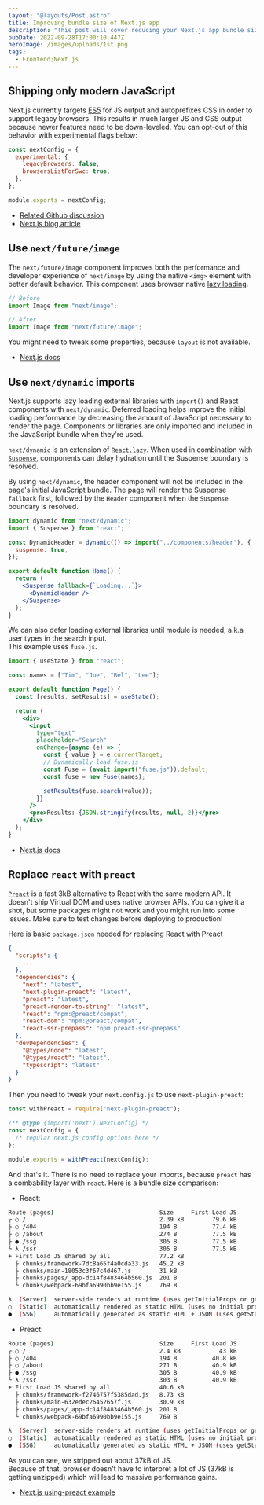 ```yaml
---
layout: "@layouts/Post.astro"
title: Improving bundle size of Next.js app
description: "This post will cover reducing your Next.js app bundle size. Reducing it can significantly improve your Lighthouse performance score."
pubDate: 2022-09-28T17:00:10.447Z
heroImage: /images/uploads/1st.png
tags:
  - Frontend;Next.js
---
```


## Shipping only modern JavaScript

Next.js currently targets [ES5](https://www.w3schools.com/js/js_es5.asp) for JS output and autoprefixes CSS in order to support legacy browsers. This results in much larger JS and CSS output because newer features need to be down-leveled. You can opt-out of this behavior with experimental flags below:

```js
const nextConfig = {
  experimental: {
    legacyBrowsers: false,
    browsersListForSwc: true,
  },
};

module.exports = nextConfig;
```

- [Related Github discussion](https://github.com/vercel/next.js/discussions/33227)
- [Next.js blog article](https://nextjs.org/blog/next-12-2#other-improvements)

## Use `next/future/image`

The `next/future/image` component improves both the performance and developer experience of `next/image` by using the native `<img>` element with better default behavior.
This component uses browser native [lazy loading](https://caniuse.com/loading-lazy-attr).

```jsx
// Before
import Image from "next/image";

// After
import Image from "next/future/image";
```

You might need to tweak some properties, because `layout` is not available.

- [Next.js docs](https://nextjs.org/docs/api-reference/next/future/image)

## Use `next/dynamic` imports

Next.js supports lazy loading external libraries with `import()` and React components with `next/dynamic`. Deferred loading helps improve the initial loading performance by decreasing the amount of JavaScript necessary to render the page. Components or libraries are only imported and included in the JavaScript bundle when they're used.

`next/dynamic` is an extension of [`React.lazy`](https://reactjs.org/docs/code-splitting.html#reactlazy). When used in combination with [`Suspense`](https://reactjs.org/docs/react-api.html#reactsuspense), components can delay hydration until the Suspense boundary is resolved.

By using `next/dynamic`, the header component will not be included in the page's initial JavaScript bundle. The page will render the Suspense `fallback` first, followed by the `Header` component when the `Suspense` boundary is resolved.

```jsx
import dynamic from "next/dynamic";
import { Suspense } from "react";

const DynamicHeader = dynamic(() => import("../components/header"), {
  suspense: true,
});

export default function Home() {
  return (
    <Suspense fallback={`Loading...`}>
      <DynamicHeader />
    </Suspense>
  );
}
```

We can also defer loading external libraries until module is needed, a.k.a user types in the search input.  
This example uses `fuse.js`.

```jsx
import { useState } from "react";

const names = ["Tim", "Joe", "Bel", "Lee"];

export default function Page() {
  const [results, setResults] = useState();

  return (
    <div>
      <input
        type="text"
        placeholder="Search"
        onChange={async (e) => {
          const { value } = e.currentTarget;
          // Dynamically load fuse.js
          const Fuse = (await import("fuse.js")).default;
          const fuse = new Fuse(names);

          setResults(fuse.search(value));
        }}
      />
      <pre>Results: {JSON.stringify(results, null, 2)}</pre>
    </div>
  );
}
```

- [Next.js docs](https://nextjs.org/docs/advanced-features/dynamic-import)

## Replace `react` with `preact`

[`Preact`](https://preactjs.com) is a fast 3kB alternative to React with the same modern API. It doesn't ship Virtual DOM and uses native browser APIs. You can give it a shot, but some packages might not work and you might run into some issues. Make sure to test changes before deploying to production!

Here is basic `package.json` needed for replacing React with Preact

```json
{
  "scripts": {
    ...
  },
  "dependencies": {
    "next": "latest",
	"next-plugin-preact": "latest",
    "preact": "latest",
    "preact-render-to-string": "latest",
    "react": "npm:@preact/compat",
    "react-dom": "npm:@preact/compat",
    "react-ssr-prepass": "npm:preact-ssr-prepass"
  },
  "devDependencies": {
    "@types/node": "latest",
    "@types/react": "latest",
    "typescript": "latest"
  }
}
```

Then you need to tweak your `next.config.js` to use `next-plugin-preact`:

```js
const withPreact = require("next-plugin-preact");

/** @type {import('next').NextConfig} */
const nextConfig = {
  /* regular next.js config options here */
};

module.exports = withPreact(nextConfig);
```

And that's it. There is no need to replace your imports, because `preact` has a combability layer with `react`.
Here is a bundle size comparison:

- React:

```bash
Route (pages)                              Size     First Load JS
┌ ○ /                                      2.39 kB        79.6 kB
├ ○ /404                                   194 B          77.4 kB
├ ○ /about                                 274 B          77.5 kB
├ ● /ssg                                   305 B          77.5 kB
└ λ /ssr                                   305 B          77.5 kB
+ First Load JS shared by all              77.2 kB
  ├ chunks/framework-7dc8a65f4a0cda33.js   45.2 kB
  ├ chunks/main-18053c3f67c4d467.js        31 kB
  ├ chunks/pages/_app-dc14f8483464b560.js  201 B
  └ chunks/webpack-69bfa6990bb9e155.js     769 B

λ  (Server)  server-side renders at runtime (uses getInitialProps or getServerSideProps)
○  (Static)  automatically rendered as static HTML (uses no initial props)
●  (SSG)     automatically generated as static HTML + JSON (uses getStaticProps)
```

- Preact:

```bash
Route (pages)                              Size     First Load JS
┌ ○ /                                      2.4 kB           43 kB
├ ○ /404                                   194 B          40.8 kB
├ ○ /about                                 271 B          40.9 kB
├ ● /ssg                                   305 B          40.9 kB
└ λ /ssr                                   303 B          40.9 kB
+ First Load JS shared by all              40.6 kB
  ├ chunks/framework-f2746757f5385dad.js   8.73 kB
  ├ chunks/main-632edec26452657f.js        30.9 kB
  ├ chunks/pages/_app-dc14f8483464b560.js  201 B
  └ chunks/webpack-69bfa6990bb9e155.js     769 B

λ  (Server)  server-side renders at runtime (uses getInitialProps or getServerSideProps)
○  (Static)  automatically rendered as static HTML (uses no initial props)
●  (SSG)     automatically generated as static HTML + JSON (uses getStaticProps)
```

As you can see, we stripped out about 37kB of JS.  
Because of that, browser doesn't have to interpret a lot of JS (37kB is getting unzipped) which will lead to massive performance gains.

- [Next.js using-preact example](https://github.com/vercel/next.js/tree/canary/examples/using-preact)
